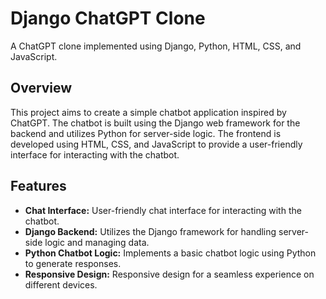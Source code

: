 # Django ChatGPT Clone

A ChatGPT clone implemented using Django, Python, HTML, CSS, and JavaScript.

## Overview

This project aims to create a simple chatbot application inspired by ChatGPT. The chatbot is built using the Django web framework for the backend and utilizes Python for server-side logic. The frontend is developed using HTML, CSS, and JavaScript to provide a user-friendly interface for interacting with the chatbot.

## Features

- **Chat Interface:** User-friendly chat interface for interacting with the chatbot.
- **Django Backend:** Utilizes the Django framework for handling server-side logic and managing data.
- **Python Chatbot Logic:** Implements a basic chatbot logic using Python to generate responses.
- **Responsive Design:** Responsive design for a seamless experience on different devices.

